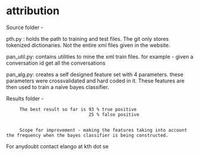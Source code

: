 attribution
===========

Source folder - 

pth.py : holds the path to training and test files. 
         The git only stores tokenized dictionaries.
         Not the entire xml files given in the website.


pan_util.py: 
         contains utilities to mine the xml train files.
         for example - given a conversation id get all the conversations

pan_alg.py:
         creates a self designed feature set with 4 parameters.
         these parameters were crossvalidated and hard coded in it.
         These features are then used to train a naive bayes classifier.


Results folder - 

         The best result so far is 93 % true positive
                                   25 % false positive


         Scope for improvement - making the features taking into account the frequency when the bayes classifier is being constructed.


For anydoubt
        contact
        elango at kth dot se




